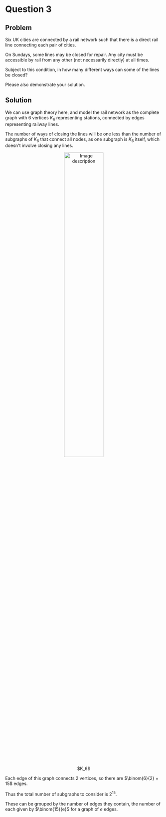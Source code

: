 # Question 3

## Problem

Six UK cities are connected by a rail network such that there is a direct rail line connecting each pair of cities.

On Sundays, some lines may be closed for repair. Any city must be accessible by rail from any other (not necessarily directly) at all times.

Subject to this condition, in how many different ways can some of the lines be closed?

Please also demonstrate your solution.

## Solution

We can use graph theory here, and model the rail network as the complete graph with 6 vertices $K_6$ representing stations, connected by edges representing railway lines.

The number of ways of closing the lines will be one less than the number of subgraphs of $K_6$ that connect all nodes, as one subgraph is $K_6$ itself, which doesn't involve closing any lines.

<div align="center">
  <img src="https://github.com/user-attachments/assets/956023d9-5404-4187-b44c-a918c30fed74" alt="Image description" style="width: 50%;" />
  <p>$K_6$</p>
</div>

Each edge of this graph connects 2 vertices, so there are $\binom{6}{2} = 15$ edges.

Thus the total number of subgraphs to consider is $2^15$.

These can be grouped by the number of edges they contain, the number of each given by $\binom{15}{e}$ for a graph of $e$ edges.
